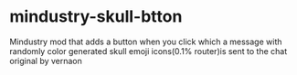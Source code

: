 # mindustry-skull-btton
Mindustry mod that adds a button when you click which a message with randomly color generated skull emoji icons(0.1% router)is sent to the chat
original by vernaon
